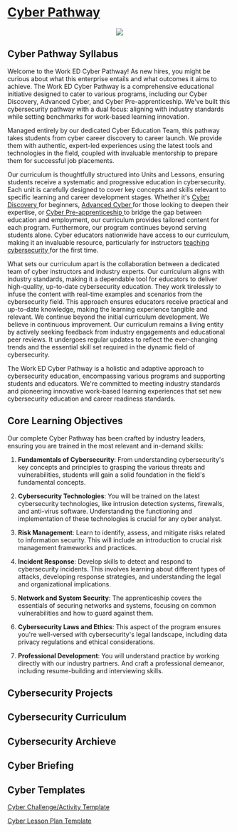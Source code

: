 <h1> <a href="https://worked.com/work-based-learning/cybersecurity/">Cyber Pathway </a></h1>

<p align="center">
<img src="https://t4.ftcdn.net/jpg/05/76/95/79/360_F_576957973_wV4lr9ICVTxtRkC3J38ZUKWKaHXP4Uth.jpg">
</p>


<h2>Cyber Pathway Syllabus</h2>

<p1>Welcome to the Work ED Cyber Pathway! As new hires, you might be curious about what this enterprise entails and what outcomes it aims to achieve. The Work ED Cyber Pathway is a comprehensive educational initiative designed to cater to various programs, including our Cyber Discovery, Advanced Cyber, and Cyber Pre-apprenticeship. We've built this cybersecurity pathway with a dual focus: aligning with industry standards while setting benchmarks for work-based learning innovation.

Managed entirely by our dedicated Cyber Education Team, this pathway takes students from cyber career discovery to career launch. We provide them with authentic, expert-led experiences using the latest tools and technologies in the field, coupled with invaluable mentorship to prepare them for successful job placements.

Our curriculum is thoughtfully structured into Units and Lessons, ensuring students receive a systematic and progressive education in cybersecurity. Each unit is carefully designed to cover key concepts and skills relevant to specific learning and career development stages. Whether it's <a href="https://github.com/WorkED123/discovery">Cyber Discovery </a> for beginners, <a href="https://github.com/WorkED123/advance">Advanced Cyber </a> for those looking to deepen their expertise, or <a href="https://github.com/WorkED123/preprenticeship">Cyber Pre-apprenticeship </a> to bridge the gap between education and employment, our curriculum provides tailored content for each program. Furthermore, our program continues beyond serving students alone. Cyber educators nationwide have access to our curriculum, making it an invaluable resource, particularly for instructors <a href="https://github.com/WorkED123/teachingcyber">teaching cybersecurity </a>for the first time. 

What sets our curriculum apart is the collaboration between a dedicated team of cyber instructors and industry experts. Our curriculum aligns with industry standards, making it a dependable tool for educators to deliver high-quality, up-to-date cybersecurity education. They work tirelessly to infuse the content with real-time examples and scenarios from the cybersecurity field. This approach ensures educators receive practical and up-to-date knowledge, making the learning experience tangible and relevant. We continue beyond the initial curriculum development. We believe in continuous improvement. Our curriculum remains a living entity by actively seeking feedback from industry engagements and educational peer reviews. It undergoes regular updates to reflect the ever-changing trends and the essential skill set required in the dynamic field of cybersecurity.

The Work ED Cyber Pathway is a holistic and adaptive approach to cybersecurity education, encompassing various programs and supporting students and educators. We're committed to meeting industry standards and pioneering innovative work-based learning experiences that set new cybersecurity education and career readiness standards.
</p1>




<h2>Core Learning Objectives</h2>
<p1>
Our complete Cyber Pathway has been crafted by industry leaders, ensuring you are trained in the most relevant and in-demand skills:

1. **Fundamentals of Cybersecurity**: From understanding cybersecurity's key concepts and principles to grasping the various threats and vulnerabilities, students will gain a solid foundation in the field's fundamental concepts.

2. **Cybersecurity Technologies**: You will be trained on the latest cybersecurity technologies, like intrusion detection systems, firewalls, and anti-virus software. Understanding the functioning and implementation of these technologies is crucial for any cyber analyst.

3. **Risk Management**: Learn to identify, assess, and mitigate risks related to information security. This will include an introduction to crucial risk management frameworks and practices.

4. **Incident Response**: Develop skills to detect and respond to cybersecurity incidents. This involves learning about different types of attacks, developing response strategies, and understanding the legal and organizational implications.

5. **Network and System Security**: The apprenticeship covers the essentials of securing networks and systems, focusing on common vulnerabilities and how to guard against them.

6. **Cybersecurity Laws and Ethics**: This aspect of the program ensures you're well-versed with cybersecurity's legal landscape, including data privacy regulations and ethical considerations.

7. **Professional Development**: You will understand practice by working directly with our industry partners. And craft a professional demeanor, including resume-building and interviewing skills.
</p1>




<h2>Cybersecurity Projects</h2>   
    
<h2>Cybersecurity Curriculum</h2>

    
<h2>Cybersecurity Archieve</h2>


    
<h2>Cyber Briefing</h2>

    
<h2>Cyber Templates</h2>

<p1> <a href="https://docs.google.com/document/d/1eO-H4A1vt8iThbAo5q2Y3OeevAJdnN7mGEOYOsc5gh8/edit?usp=sharing">Cyber Challenge/Activity Template </a></p1>

<p1> <a href="https://docs.google.com/document/d/1X5KLuItHIzgi3HHD4gN8MqIJKSu0bGxejmVqAnQNiyw/edit?usp=sharing"> Cyber Lesson Plan Template </a></p1>

<p1></p1>








